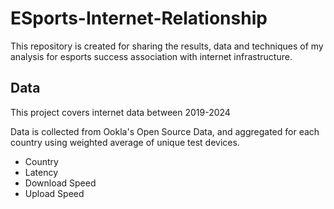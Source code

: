 # ESports-Internet-Relationship
This repository is created for sharing the results, data and techniques of my analysis for esports success association with internet infrastructure. 

## Data
This project covers internet data between 2019-2024 

Data is collected from Ookla's Open Source Data, and aggregated for each country using weighted average of unique test devices.

- Country
- Latency
- Download Speed
- Upload Speed

##
